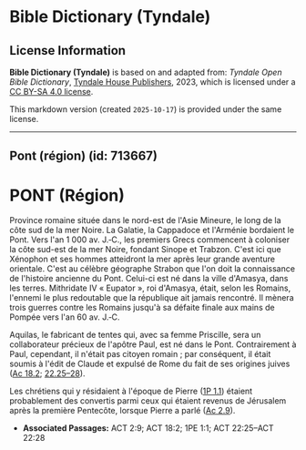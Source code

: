 # Bible Dictionary (Tyndale)

## License Information

**Bible Dictionary (Tyndale)** is based on and adapted from: _Tyndale Open Bible Dictionary_, [Tyndale House Publishers](https://tyndaleopenresources.com/), 2023, which is licensed under a [CC BY-SA 4.0 license](https://creativecommons.org/licenses/by-sa/4.0/legalcode.en).

This markdown version (created `2025-10-17`) is provided under the same license.



--------------------------------

## Pont (région) (id: 713667)

PONT (Région)
=============

Province romaine située dans le nord\-est de l'Asie Mineure, le long de la côte sud de la mer Noire. La Galatie, la Cappadoce et l'Arménie bordaient le Pont. Vers l'an 1 000 av. J.‑C., les premiers Grecs commencent à coloniser la côte sud\-est de la mer Noire, fondant Sinope et Trabzon. C'est ici que Xénophon et ses hommes atteidront la mer après leur grande aventure orientale. C'est au célèbre géographe Strabon que l'on doit la connaissance de l'histoire ancienne du Pont. Celui\-ci est né dans la ville d'Amasya, dans les terres. Mithridate IV « Eupator », roi d'Amasya, était, selon les Romains, l'ennemi le plus redoutable que la république ait jamais rencontré. Il mènera trois guerres contre les Romains jusqu'à sa défaite finale aux mains de Pompée vers l'an 60 av. J.‑C.

Aquilas, le fabricant de tentes qui, avec sa femme Priscille, sera un collaborateur précieux de l'apôtre Paul, est né dans le Pont. Contrairement à Paul, cependant, il n'était pas citoyen romain ; par conséquent, il était soumis à l'édit de Claude et expulsé de Rome du fait de ses origines juives ([Ac 18\.2](https://ref.ly/Acts18:2); [22\.25–28](https://ref.ly/Acts22:25-Acts22:28)).

Les chrétiens qui y résidaient à l'époque de Pierre ([1P 1\.1](https://ref.ly/1Pet1:1)) étaient probablement des convertis parmi ceux qui étaient revenus de Jérusalem après la première Pentecôte, lorsque Pierre a parlé ([Ac 2\.9](https://ref.ly/Acts2:9)).

* **Associated Passages:** ACT 2:9; ACT 18:2; 1PE 1:1; ACT 22:25–ACT 22:28

